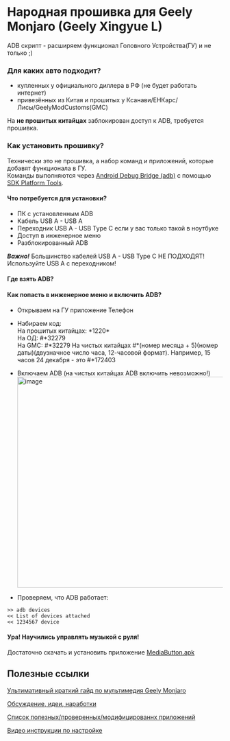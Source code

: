 # Народная прошивка для Geely Monjaro (Geely Xingyue L)
ADB скрипт - расширяем функционал Головного Устройства(ГУ) и не только ;)

### Для каких авто подходит?
- купленных у официального диллера в РФ (не будет работать интернет)
- привезённых из Китая и прошитых у Ксанави/ЕНКарс/Лисы/GeelyModCustoms(GMC)

На **не прошитых китайцах** заблокирован доступ к ADB, требуется прошивка.

### Как установить прошивку?
Технически это не прошивка, а набор команд и приложений, которые добавят функционала в ГУ.  
Команды выполняются через [Android Debug Bridge (adb)](https://developer.android.com/tools/adb) с помощью [SDK Platform Tools](https://developer.android.com/tools/releases/platform-tools).

#### Что потребуется для установки?
- ПК с установленным ADB
- Кабель USB A - USB A
- Переходник USB A - USB Type С если у вас только такой в ноутбуке
- Доступ в инженерное меню
- Разблокированный ADB
  
***Важно!*** Большинство кабелей USB A - USB Type C НЕ ПОДХОДЯТ! Используйте USB A с переходником!

#### Где взять ADB?
#### Как попасть в инженерное меню и включить ADB?
- Открываем на ГУ приложение Телефон  
- Набираем код:  
На прошитых китайцах: \*1220*  
На ОД: #\*32279  
На GMC:  #\*32279
На чистых китайцах #*(номер месяца + 5)(номер даты)(двузначное число часа, 12-часовой формат). Например, 15 часов 24 декабря - это #*172403  
- Включаем ADB (на чистых китайцах ADB включить невозможно!)  
  <img width="492" alt="image" src="https://github.com/dE1l/geely-monjaro/assets/8767620/6b6b2575-09bf-4208-9974-7edc8c3490e1">  

- Проверяем, что ADB работает:
```
>> adb devices
<< List of devices attached
<< 1234567 device
```

#### Ура! Научились управлять музыкой с руля!
Достаточно скачать и установить приложение [MediaButton.apk](https://t.me/geely_monjaro_club/48/85379)

## Полезные ссылки
[Ультимативный краткий гайд по мультимедия Geely Monjaro](https://telegra.ph/Ultimativnyj-kratkij-gajd-po-multimediya-Geely-Monjaro-08-31)

[Обсуждение, идеи, наработки](https://t.me/geely_monjaro_club)

[Список полезных/проверенных/модифицированнх приложений](https://disk.yandex.ru/d/A1fr6KgK-TvDxQ)

[Видео инструкции по настройке](https://www.youtube.com/@WorldOfColonization)
